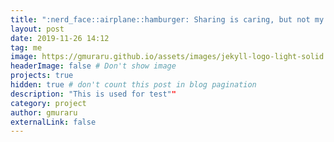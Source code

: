 ```yaml
---
title: ":nerd_face::airplane::hamburger: Sharing is caring, but not my food"
layout: post
date: 2019-11-26 14:12
tag: me
image: https://gmuraru.github.io/assets/images/jekyll-logo-light-solid.png
headerImage: false # Don't show image
projects: true
hidden: true # don't count this post in blog pagination
description: "This is used for test""
category: project
author: gmuraru
externalLink: false
---
```

